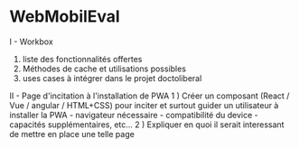 # WebMobilEval

I - Workbox 
1) liste des fonctionnalités offertes 
2) Méthodes de cache et utilisations possibles 
3) uses cases à intégrer dans le projet doctoliberal 

II - Page d'incitation à l'installation de PWA 
1 ) Créer un composant (React / Vue / angular / HTML+CSS) pour inciter et surtout guider un utilisateur à installer la PWA - navigateur nécessaire - compatibilité du device - capacités supplémentaires, etc... 
2 ) Expliquer en quoi il serait interessant de mettre en place une telle page
